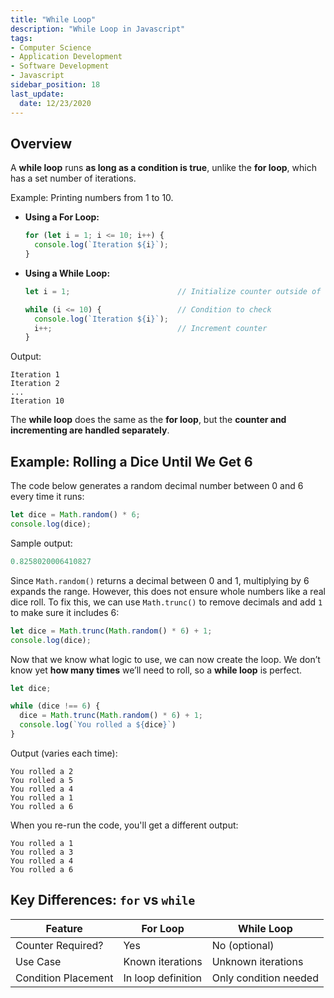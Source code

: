 ```yaml
---
title: "While Loop"
description: "While Loop in Javascript"
tags: 
- Computer Science
- Application Development
- Software Development
- Javascript
sidebar_position: 18
last_update:
  date: 12/23/2020
---
```



## Overview 

A **while loop** runs **as long as a condition is true**, unlike the **for loop**, which has a set number of iterations.

Example: Printing numbers from 1 to 10.

- **Using a For Loop:**

    ```javascript
    for (let i = 1; i <= 10; i++) {
      console.log(`Iteration ${i}`);
    }
    ```

- **Using a While Loop:**

    ```javascript
    let i = 1;                        // Initialize counter outside of the loop

    while (i <= 10) {                 // Condition to check
      console.log(`Iteration ${i}`);
      i++;                            // Increment counter
    }
    ```

Output:

```
Iteration 1
Iteration 2
...
Iteration 10
```

The **while loop** does the same as the **for loop**, but the **counter and incrementing are handled separately**.


## Example: Rolling a Dice Until We Get 6  

The code below generates a random decimal number between 0 and 6 every time it runs:  

```js
let dice = Math.random() * 6;
console.log(dice);
```  

Sample output:

```js
0.8258020006410827 
```

Since `Math.random()` returns a decimal between 0 and 1, multiplying by 6 expands the range. However, this does not ensure whole numbers like a real dice roll. To fix this, we can use `Math.trunc()` to remove decimals and add `1` to make sure it includes 6:  

```js
let dice = Math.trunc(Math.random() * 6) + 1;
console.log(dice);
```  

Now that we know what logic to use, we can now create the loop. We don’t know yet **how many times** we’ll need to roll, so a **while loop** is perfect. 

```javascript
let dice;

while (dice !== 6) {
  dice = Math.trunc(Math.random() * 6) + 1;
  console.log(`You rolled a ${dice}`)
}
```

Output (varies each time):

```
You rolled a 2
You rolled a 5
You rolled a 4
You rolled a 1
You rolled a 6
```

When you re-run the code, you'll get a different output:

```
You rolled a 1
You rolled a 3
You rolled a 4
You rolled a 6  
```

## Key Differences: `for` vs `while`

| Feature         | For Loop                 | While Loop                |
|---------------|----------------------|----------------------|
| Counter Required? | Yes                     | No (optional)         |
| Use Case        | Known iterations      | Unknown iterations  |
| Condition Placement | In loop definition  | Only condition needed |
